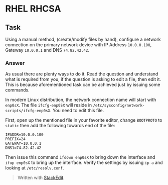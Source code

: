 # RHEL RHCSA
## Task
Using a manual method, (create/modify files by hand), configure a network connection on the primary network device with IP Address `10.0.0.100`, Gateway `10.0.0.1` and DNS `74.82.42.42`.

### Answer
As usual there are plenty ways to do it. Read the question and understand what is required from you, if the question is asking to edit a file, then edit it. This is because aforementioned task can be achieved just by issuing some commands.

In modern Linux distribution, the network connection name will start with `enp0sX`. The file `ifcfg-enp0SX` will reside in `/etc/sysconfig/network-scripts/ifcfg-enp0sX`. You need to edit this file.

First, open up the mentioned file in your favorite editor, change `BOOTPROTO` to `static` then add the following towards end of the file:

~~~
IPADDR=10.0.0.100
PREFIX=24
GATEWAY=10.0.0.1
DNS1=74.82.42.42
~~~

Then issue this command `ifdown enp0sX` to bring down the interface and `ifup enp0sX` to bring up the interface. Verify the settings by issuing `ip a` and looking at `/etc/resolv.conf`.


> Written with [StackEdit](https://stackedit.io/).
